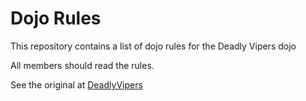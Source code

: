 Dojo Rules
==========

This repository contains a list of dojo rules for the Deadly Vipers dojo

All members should read the rules.

See the original at [DeadlyVipers](https://github.com/deadlyvipers)
